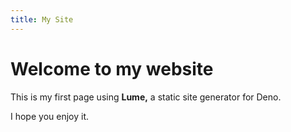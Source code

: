 ```yaml
---
title: My Site
---
```


# Welcome to my website

This is my first page using **Lume,** a static site generator for Deno.

I hope you enjoy it.